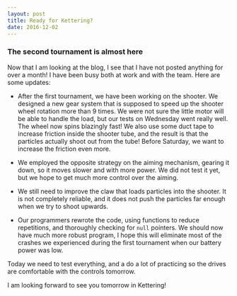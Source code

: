 ```yaml
---
layout: post
title: Ready for Kettering?
date: 2016-12-02
---
```


### The second tournament is almost here

Now that I am looking at the blog, I see that I have not posted anything for
over a month!  I have been busy both at work and with the team.  Here are some
updates:

* After the first tournament, we have been working on the shooter.  We designed
  a new gear system that is supposed to speed up the shooter wheel rotation
  more than 9 times.  We were not sure the little motor will be able to handle
  the load, but our tests on Wednesday went really well.  The wheel now spins
  blazingly fast!  We also use some duct tape to increase friction inside the
  shooter tube, and the result is that the particles actually shoot out from
  the tube!  Before Saturday, we want to increase the friction even more.

* We employed the opposite strategy on the aiming mechanism, gearing it down,
  so it moves slower and with more power.  We did not test it yet, but we hope
  to get much more control over the aiming.

* We still need to improve the claw that loads particles into the shooter. It
  is not completely reliable, and it does not push the particles far enough
  when we try to shoot upwards.

* Our programmers rewrote the code, using functions to reduce repetitions, and
  thoroughly checking for `null` pointers.  We should now have much more robust
  program, I hope this will eliminate most of the crashes we experienced during
  the first tournament when our battery power was low.

Today we need to test everything, and a do a lot of practicing so the drives
are comfortable with the controls tomorrow.

I am looking forward to see you tomorrow in Kettering!
